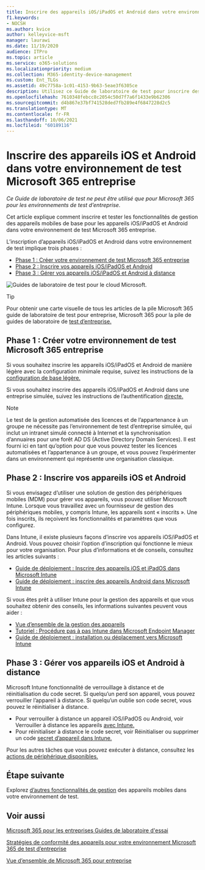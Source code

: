 ```yaml
---
title: Inscrire des appareils iOS/iPadOS et Android dans votre environnement de test Microsoft 365 entreprise
f1.keywords:
- NOCSH
ms.author: kvice
author: kelleyvice-msft
manager: laurawi
ms.date: 11/19/2020
audience: ITPro
ms.topic: article
ms.service: o365-solutions
ms.localizationpriority: medium
ms.collection: M365-identity-device-management
ms.custom: Ent_TLGs
ms.assetid: 49c7758a-1c01-4153-9b63-5eae3f6305ce
description: Utilisez ce Guide de laboratoire de test pour inscrire des appareils dans Microsoft 365 environnement de test et les gérer à distance.
ms.openlocfilehash: 7610348febcc8c2054c50d7f7a6f1433e9b62306
ms.sourcegitcommit: d4b867e37bf741528ded7fb289e4f6847228d2c5
ms.translationtype: MT
ms.contentlocale: fr-FR
ms.lasthandoff: 10/06/2021
ms.locfileid: "60189116"
---
```

# <a name="enroll-ios-and-android-devices-in-your-microsoft-365-for-enterprise-test-environment"></a>Inscrire des appareils iOS et Android dans votre environnement de test Microsoft 365 entreprise

*Ce Guide de laboratoire de test ne peut être utilisé que pour Microsoft 365 pour les environnements de test d’entreprise.*

Cet article explique comment inscrire et tester les fonctionnalités de gestion des appareils mobiles de base pour les appareils iOS/iPadOS et Android dans votre environnement de test Microsoft 365 entreprise.

L’inscription d’appareils iOS/iPadOS et Android dans votre environnement de test implique trois phases :
- [Phase 1 : Créer votre environnement de test Microsoft 365 entreprise](#phase-1-build-out-your-microsoft-365-for-enterprise-test-environment)
- [Phase 2 : Inscrire vos appareils iOS/iPadOS et Android](#phase-2-enroll-your-ios-and-android-devices)
- [Phase 3 : Gérer vos appareils iOS/iPadOS et Android à distance](#phase-3-manage-your-ios-and-android-devices-remotely)

![Guides de laboratoire de test pour le cloud Microsoft.](../media/m365-enterprise-test-lab-guides/cloud-tlg-icon.png)
  
> [!TIP]
> Pour obtenir une carte visuelle de tous les articles de la pile Microsoft 365 guide de laboratoire de test pour entreprise, Microsoft 365 pour la pile de guides de laboratoire de [test d’entreprise.](../downloads/Microsoft365EnterpriseTLGStack.pdf)

## <a name="phase-1-build-out-your-microsoft-365-for-enterprise-test-environment"></a>Phase 1 : Créer votre environnement de test Microsoft 365 entreprise

Si vous souhaitez inscrire les appareils iOS/iPadOS et Android de manière légère avec la configuration minimale requise, suivez les instructions de la [configuration de base légère.](lightweight-base-configuration-microsoft-365-enterprise.md)
  
Si vous souhaitez inscrire des appareils iOS/iPadOS et Android dans une entreprise simulée, suivez les instructions de l’authentification [directe.](pass-through-auth-m365-ent-test-environment.md)
  
> [!NOTE]
> Le test de la gestion automatisée des licences et de l’appartenance à un groupe ne nécessite pas l’environnement de test d’entreprise simulée, qui inclut un intranet simulé connecté à Internet et la synchronisation d’annuaires pour une forêt AD DS (Active Directory Domain Services). Il est fourni ici en tant qu’option pour que vous pouvez tester les licences automatisées et l’appartenance à un groupe, et vous pouvez l’expérimenter dans un environnement qui représente une organisation classique.

## <a name="phase-2-enroll-your-ios-and-android-devices"></a>Phase 2 : Inscrire vos appareils iOS et Android

Si vous envisagez d’utiliser une solution de gestion des périphériques mobiles (MDM) pour gérer vos appareils, vous pouvez utiliser Microsoft Intune. Lorsque vous travaillez avec un fournisseur de gestion des périphériques mobiles, y compris Intune, les appareils sont « inscrits ». Une fois inscrits, ils reçoivent les fonctionnalités et paramètres que vous configurez. 

Dans Intune, il existe plusieurs façons d’inscrire vos appareils iOS/iPadOS et Android. Vous pouvez choisir l’option d’inscription qui fonctionne le mieux pour votre organisation. Pour plus d’informations et de conseils, consultez les articles suivants :

- [Guide de déploiement : Inscrire des appareils iOS et iPadOS dans Microsoft Intune](/mem/intune/fundamentals/deployment-guide-enrollment-ios-ipados)
- [Guide de déploiement : inscrire des appareils Android dans Microsoft Intune](/mem/intune/fundamentals/deployment-guide-enrollment-android)

Si vous êtes prêt à utiliser Intune pour la gestion des appareils et que vous souhaitez obtenir des conseils, les informations suivantes peuvent vous aider :

- [Vue d’ensemble de la gestion des appareils](/mem/intune/fundamentals/what-is-device-management)
- [Tutoriel : Procédure pas à pas Intune dans Microsoft Endpoint Manager](/mem/intune/fundamentals/tutorial-walkthrough-endpoint-manager)
- [Guide de déploiement : installation ou déplacement vers Microsoft Intune](/mem/intune/fundamentals/deployment-guide-intune-setup)

## <a name="phase-3-manage-your-ios-and-android-devices-remotely"></a>Phase 3 : Gérer vos appareils iOS et Android à distance

Microsoft Intune fonctionnalité de verrouillage à distance et de réinitialisation du code secret. Si quelqu’un perd son appareil, vous pouvez verrouiller l’appareil à distance. Si quelqu’un oublie son code secret, vous pouvez le réinitialiser à distance.

- Pour verrouiller à distance un appareil iOS/iPadOS ou Android, voir Verrouiller à distance les appareils [avec Intune.](/mem/intune/remote-actions/device-remote-lock)
- Pour réinitialiser à distance le code secret, voir Réinitialiser ou supprimer un code [secret d’appareil dans Intune.](/mem/intune/remote-actions/device-passcode-reset)

Pour les autres tâches que vous pouvez exécuter à distance, consultez les [actions de périphérique disponibles.](/mem/intune/remote-actions/device-management#available-device-actions)
    
## <a name="next-step"></a>Étape suivante

Explorez [d’autres fonctionnalités de gestion](m365-enterprise-test-lab-guides.md#mobile-device-management) des appareils mobiles dans votre environnement de test.

## <a name="see-also"></a>Voir aussi

[Microsoft 365 pour les entreprises Guides de laboratoire d'essai](m365-enterprise-test-lab-guides.md)
  
[Stratégies de conformité des appareils pour votre environnement Microsoft 365 de test d’entreprise](mam-policies-for-your-microsoft-365-enterprise-dev-test-environment.md)
  
[Vue d’ensemble de Microsoft 365 pour entreprise](microsoft-365-overview.md)
